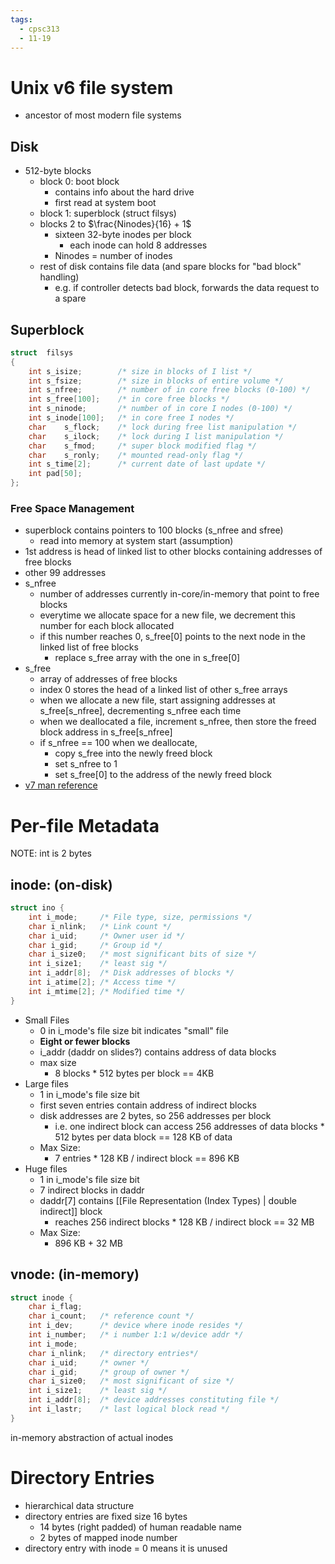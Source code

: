 ```yaml
---
tags:
  - cpsc313
  - 11-19
---
```

# Unix v6 file system

- ancestor of most modern file systems

## Disk
- 512-byte blocks
	- block 0: boot block
		- contains info about the hard drive
		- first read at system boot
	- block 1: superblock (struct filsys)
	- blocks 2 to $\frac{Ninodes}{16} + 1$
		- sixteen 32-byte inodes per block
			- each inode can hold 8 addresses
		- Ninodes = number of inodes
	- rest of disk contains file data (and spare blocks for "bad block" handling)
		- e.g. if controller detects bad block, forwards the data request to a spare

## Superblock
```c
struct	filsys
{
	int	s_isize;	    /* size in blocks of I list */
	int	s_fsize;	    /* size in blocks of entire volume */
	int	s_nfree;	    /* number of in core free blocks (0-100) */
	int	s_free[100];	/* in core free blocks */
	int	s_ninode;	    /* number of in core I nodes (0-100) */
	int	s_inode[100];	/* in core free I nodes */
	char	s_flock;	/* lock during free list manipulation */
	char	s_ilock;	/* lock during I list manipulation */
	char	s_fmod;		/* super block modified flag */
	char	s_ronly;	/* mounted read-only flag */
	int	s_time[2];	    /* current date of last update */
	int	pad[50];
};
```
### Free Space Management
- superblock contains pointers to 100 blocks (s_nfree and sfree)
	- read into memory at system start (assumption)
- 1st address is head of linked list to other blocks containing addresses of free blocks
- other 99 addresses 
- s_nfree
	- number of addresses currently in-core/in-memory that point to free blocks
	- everytime we allocate space for a new file, we decrement this number for each block allocated
	- if this number reaches 0, s_free\[0\] points to the next node in the linked list of free blocks
		- replace s_free array with the one in s_free\[0\]
- s_free
	- array of addresses of free blocks
	- index 0 stores the head of a linked list of other s_free arrays
	- when we allocate a new file, start assigning addresses at s_free\[s_nfree\], decrementing s_nfree each time
	- when we deallocated a file, increment s_nfree, then store the freed block address in s_free\[s_nfree\]
	- if s_nfree == 100 when we deallocate,
		- copy s_free into the newly freed block
		- set s_nfree to 1
		- set s_free\[0\] to the address of the newly freed block
- [v7 man reference](https://www.unix.com/man-page/v7/5/filsys/#:~:text=The%20%20free%20%20list,and%20%20increment%0A%20%20%20%20%20%20%20s_nfree.)

# Per-file Metadata
NOTE: int is 2 bytes
## inode: (on-disk)
```c
struct ino {
	int i_mode;     /* File type, size, permissions */
	char i_nlink;   /* Link count */
	char i_uid;     /* Owner user id */
	char i_gid;     /* Group id */
	char i_size0;   /* most significant bits of size */
	int i_size1;    /* least sig */
	int i_addr[8];  /* Disk addresses of blocks */
	int i_atime[2]; /* Access time */
	int i_mtime[2]; /* Modified time */
}
```

- Small Files
	- 0 in i_mode's file size bit indicates "small" file
	- **Eight or fewer blocks**
	- i_addr (daddr on slides?) contains address of data blocks
	- max size
		- 8 blocks * 512 bytes per block == 4KB
- Large files
	- 1 in i_mode's file size bit
	- first seven entries contain address of indirect blocks
	- disk addresses are 2 bytes, so 256 addresses per block
		- i.e. one indirect block can access 256 addresses of data blocks * 512 bytes per data block == 128 KB of data
	- Max Size:
		- 7 entries * 128 KB / indirect block == 896 KB
- Huge files
	- 1 in i_mode's file size bit
	- 7 indirect blocks in daddr
	- daddr\[7\] contains [[File Representation (Index Types) | double indirect]] block
		- reaches 256 indirect blocks * 128 KB / indirect block == 32 MB
	- Max Size:
		- 896 KB + 32 MB

## vnode: (in-memory)
```c
struct inode {
	char i_flag;
	char i_count;   /* reference count */
	int i_dev;      /* device where inode resides */
	int i_number;   /* i number 1:1 w/device addr */
	int i_mode;
	char i_nlink;   /* directory entries*/
	char i_uid;     /* owner */
	char i_gid;     /* group of owner */
	char i_size0;   /* most significant of size */
	int i_size1;    /* least sig */
	int i_addr[8];  /* device addresses constituting file */
	int i_lastr;    /* last logical block read */
}
```
in-memory abstraction of actual inodes

# Directory Entries
- hierarchical data structure
- directory entries are fixed size 16 bytes
	- 14 bytes (right padded) of human readable name
	- 2 bytes of mapped inode number
- directory entry with inode = 0 means it is unused
